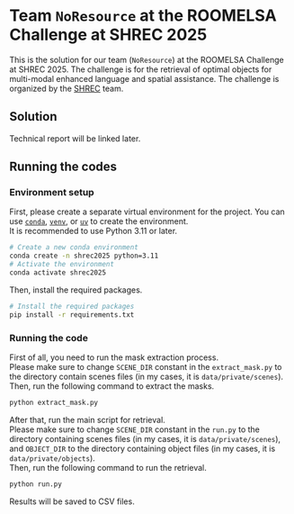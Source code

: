 # Team `NoResource` at the ROOMELSA Challenge at SHREC 2025

This is the solution for our team (`NoResource`) at the ROOMELSA Challenge at SHREC 2025. The challenge is for the retrieval of optimal objects for multi-modal enhanced language and spatial assistance. The challenge is organized by the [SHREC](https://www.shrec.net/) team.

## Solution

Technical report will be linked later.

## Running the codes

### Environment setup

First, please create a separate virtual environment for the project.
You can use [`conda`](https://www.anaconda.com/), [`venv`](https://docs.python.org/3/library/venv.html), or [`uv`](https://docs.astral.sh/uv/) to create the environment.  
It is recommended to use Python 3.11 or later.

```bash
# Create a new conda environment
conda create -n shrec2025 python=3.11
# Activate the environment
conda activate shrec2025
```

Then, install the required packages.

```bash
# Install the required packages
pip install -r requirements.txt
```

### Running the code

First of all, you need to run the mask extraction process.  
Please make sure to change `SCENE_DIR` constant in the `extract_mask.py` to the directory contain scenes files (in my cases, it is `data/private/scenes`).  
Then, run the following command to extract the masks.

```bash
python extract_mask.py
```

After that, run the main script for retrieval.  
Please make sure to change `SCENE_DIR` constant in the `run.py` to the directory containing scenes files (in my cases, it is `data/private/scenes`), and `OBJECT_DIR` to the directory containing object files (in my cases, it is `data/private/objects`).  
Then, run the following command to run the retrieval.

```bash
python run.py
```

Results will be saved to CSV files.
